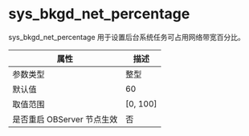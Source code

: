 # sys_bkgd_net_percentage 


sys_bkgd_net_percentage 用于设置后台系统任务可占用网络带宽百分比。


|      **属性**      |   **描述**   |
|------------------|------------|
| 参数类型             | 整型         |
| 默认值              | 60         |
| 取值范围             | \[0, 100\] |
| 是否重启 OBServer 节点生效 | 否          |



